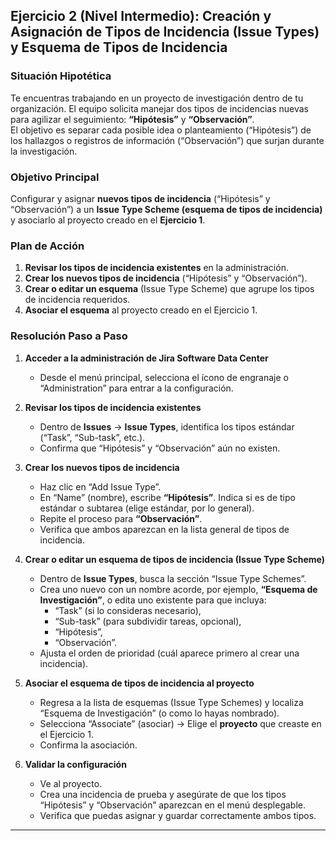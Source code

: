 ## **Ejercicio 2 (Nivel Intermedio): Creación y Asignación de Tipos de Incidencia (Issue Types) y Esquema de Tipos de Incidencia**

### **Situación Hipotética**

Te encuentras trabajando en un proyecto de investigación dentro de tu organización. El equipo solicita manejar dos tipos de incidencias nuevas para agilizar el seguimiento: **“Hipótesis”** y **“Observación”**.  
 El objetivo es separar cada posible idea o planteamiento (“Hipótesis”) de los hallazgos o registros de información (“Observación”) que surjan durante la investigación.

### **Objetivo Principal**

Configurar y asignar **nuevos tipos de incidencia** (“Hipótesis” y “Observación”) a un **Issue Type Scheme (esquema de tipos de incidencia)** y asociarlo al proyecto creado en el **Ejercicio 1**.

### **Plan de Acción**

1. **Revisar los tipos de incidencia existentes** en la administración.  
2. **Crear los nuevos tipos de incidencia** (“Hipótesis” y “Observación”).  
3. **Crear o editar un esquema** (Issue Type Scheme) que agrupe los tipos de incidencia requeridos.  
4. **Asociar el esquema** al proyecto creado en el Ejercicio 1\.

### **Resolución Paso a Paso**

1. **Acceder a la administración de Jira Software Data Center**

   * Desde el menú principal, selecciona el ícono de engranaje o “Administration” para entrar a la configuración.  
2. **Revisar los tipos de incidencia existentes**

   * Dentro de **Issues** → **Issue Types**, identifica los tipos estándar (“Task”, “Sub-task”, etc.).  
   * Confirma que “Hipótesis” y “Observación” aún no existen.  
3. **Crear los nuevos tipos de incidencia**

   * Haz clic en “Add Issue Type”.  
   * En “Name” (nombre), escribe **“Hipótesis”**. Indica si es de tipo estándar o subtarea (elige estándar, por lo general).  
   * Repite el proceso para **“Observación”**.  
   * Verifica que ambos aparezcan en la lista general de tipos de incidencia.  
4. **Crear o editar un esquema de tipos de incidencia (Issue Type Scheme)**

   * Dentro de **Issue Types**, busca la sección “Issue Type Schemes”.  
   * Crea uno nuevo con un nombre acorde, por ejemplo, **“Esquema de Investigación”**, o edita uno existente para que incluya:  
     * “Task” (si lo consideras necesario),  
     * “Sub-task” (para subdividir tareas, opcional),  
     * “Hipótesis”,  
     * “Observación”.  
   * Ajusta el orden de prioridad (cuál aparece primero al crear una incidencia).  
5. **Asociar el esquema de tipos de incidencia al proyecto**

   * Regresa a la lista de esquemas (Issue Type Schemes) y localiza “Esquema de Investigación” (o como lo hayas nombrado).  
   * Selecciona “Associate” (asociar) → Elige el **proyecto** que creaste en el Ejercicio 1\.  
   * Confirma la asociación.  
6. **Validar la configuración**

   * Ve al proyecto.  
   * Crea una incidencia de prueba y asegúrate de que los tipos “Hipótesis” y “Observación” aparezcan en el menú desplegable.  
   * Verifica que puedas asignar y guardar correctamente ambos tipos.
---